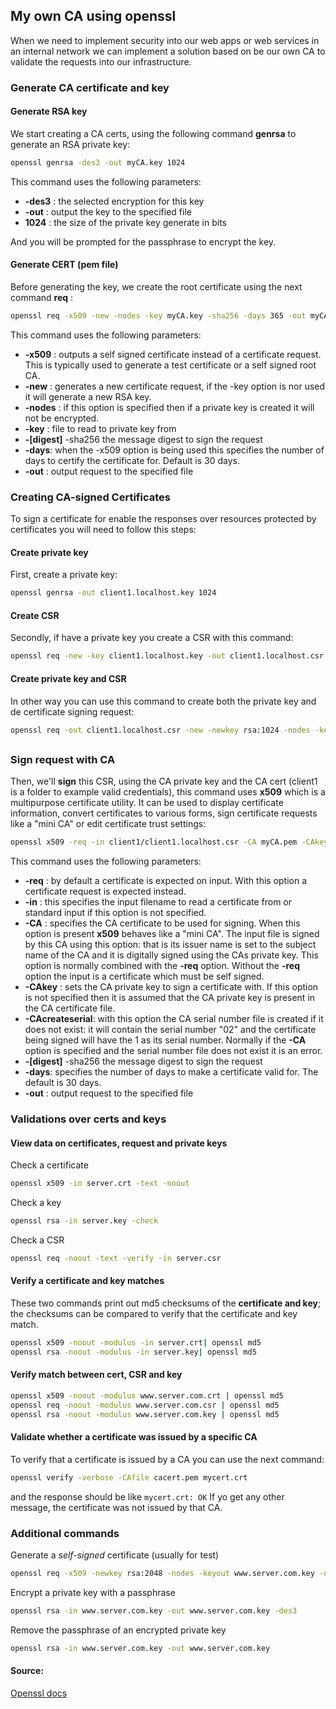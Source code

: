## My own CA using openssl

When we need to implement security into our web apps or web services in an internal network we can implement a solution based on be our own CA to validate the requests into our infrastructure.
### Generate CA certificate and key
#### Generate RSA key
We start creating a CA certs, using the following command **genrsa** to generate an RSA private key:
```bash
openssl genrsa -des3 -out myCA.key 1024  
```
This command uses the following parameters:

 - **-des3** : the selected encryption for this key
 - **-out** : output the key to the specified file
 - **1024** : the size of the private key generate in bits

And you will be prompted for the passphrase to encrypt the key.

#### Generate CERT (pem file)
Before generating the key, we create the root certificate using the next command **req** :
```bash
openssl req -x509 -new -nodes -key myCA.key -sha256 -days 365 -out myCA.pem  
```
This command uses the following parameters:

 - **-x509** : outputs a self signed certificate instead of a certificate request. This is typically used to generate a test certificate or a self signed root CA.
 - **-new** : generates a new certificate request, if the -key option is nor used it will generate a new RSA key.
 - **-nodes** : if this option is specified then if a private key is created it will not be encrypted.
 - **-key** : file to read to private key from
 - **-[digest]** -sha256 the message digest to sign the request
 - **-days**: when the -x509 option is being used this specifies the number of days to certify the certificate for. Default is 30 days.
 - **-out** : output request to the specified file

### Creating CA-signed Certificates

To sign a certificate for enable the responses over resources protected by certificates you will need to follow this steps:

#### Create private key
First, create a private key:
```bash
openssl genrsa -out client1.localhost.key 1024
```
#### Create CSR
Secondly, if have a private key you create a CSR with this command:
```bash
openssl req -new -key client1.localhost.key -out client1.localhost.csr
```

#### Create private key and CSR
In other way you can use this command to create both the private key and de certificate signing request:
```bash
openssl req -out client1.localhost.csr -new -newkey rsa:1024 -nodes -keyout client1.localhost.key
```
##
### Sign request with CA
Then, we'll **sign** this CSR, using the CA private key and the CA cert (client1 is a folder to example valid credentials), this command uses **x509** which is a multipurpose certificate utility. It can be used to display certificate information, convert certificates to various forms, sign certificate requests like a "mini CA" or edit certificate trust settings:
```bash
openssl x509 -req -in client1/client1.localhost.csr -CA myCA.pem -CAkey myCA.key -CAcreateserial -out client1.localhost.crt -days 356 -sha256
```
This command uses the following parameters:

 - **-req** : by default a certificate is expected on input. With this option a certificate request is expected instead.
 - **-in** : this specifies the input filename to read a certificate from or standard input if this option is not specified.
 - **-CA** : specifies the CA certificate to be used for signing. When this option is present  **x509** behaves like a "mini CA". The input file is signed by this CA using this option: that is its issuer name is set to the subject name of the CA and it is digitally signed using the CAs private key.
This option is normally combined with the  **-req**  option. Without the  **-req**  option the input is a certificate which must be self signed.
 - **-CAkey** : sets the CA private key to sign a certificate with. If this option is not specified then it is assumed that the CA private key is present in the CA certificate file.
 - **-CAcreateserial**: with this option the CA serial number file is created if it does not exist: it will contain the serial number "02" and the certificate being signed will have the 1 as its serial number. Normally if the **-CA** option is specified and the serial number file does not exist it is an error.
 - **-[digest]** -sha256 the message digest to sign the request
 - **-days**: specifies the number of days to make a certificate valid for. The default is 30 days.
 - **-out** : output request to the specified file

### Validations over certs and keys
#### View data on certificates, request and private keys

Check a certificate
```bash
openssl x509 -in server.crt -text -noout
```
Check a key
```bash
openssl rsa -in server.key -check
```
Check a CSR
```bash
openssl req -noout -text -verify -in server.csr
```

#### Verify a certificate and key matches

These two commands print out md5 checksums of the **certificate and key**; the checksums can be compared to verify that the certificate and key match.
```bash
openssl x509 -noout -modulus -in server.crt| openssl md5  
openssl rsa -noout -modulus -in server.key| openssl md5
```
#### Verify match between cert, CSR and key
```bash
openssl x509 -noout -modulus www.server.com.crt | openssl md5
openssl req -noout -modulus www.server.com.csr | openssl md5
openssl rsa -noout -modulus www.server.com.key | openssl md5
```

#### Validate whether a certificate was issued by a specific CA
To verify that a certificate is issued by a CA you can use the next command:
```bash
openssl verify -verbose -CAfile cacert.pem mycert.crt
```
and the response should be like `mycert.crt: OK`
If yo get any other message, the certificate was not issued by that CA.

### Additional commands
Generate a _self-signed_ certificate (usually for test)
```bash
openssl req -x509 -newkey rsa:2048 -nodes -keyout www.server.com.key -out www.server.com.crt -days 365
```
Encrypt a private key with a passphrase
```bash
openssl rsa -in www.server.com.key -out www.server.com.key -des3
```
Remove the passphrase of an encrypted private key
```bash
openssl rsa -in www.server.com.key -out www.server.com.key
```

#### Source:
[Openssl docs](https://www.openssl.org/docs/man1.0.2/apps/)
